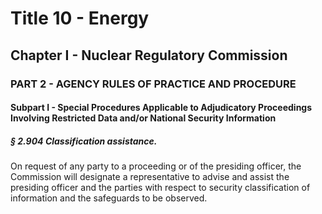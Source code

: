 
# Title 10 - Energy
## Chapter I - Nuclear Regulatory Commission
### PART 2 - AGENCY RULES OF PRACTICE AND PROCEDURE
#### Subpart I - Special Procedures Applicable to Adjudicatory Proceedings Involving Restricted Data and/or National Security Information
##### § 2.904 Classification assistance.

On request of any party to a proceeding or of the presiding officer, the Commission will designate a representative to advise and assist the presiding officer and the parties with respect to security classification of information and the safeguards to be observed.
